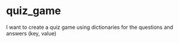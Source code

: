 # quiz_game
I want to create a quiz game using dictionaries for the questions and answers (key, value)

